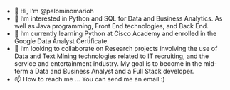 - 👋 Hi, I’m @palominomarioh
- 👀 I’m interested in Python and SQL for Data and Business Analytics. As well as Java programming, Front End technologies, and Back End.
- 🌱 I’m currently learning Python at Cisco Academy and enrolled in the Google Data Analyst Certificate.
- 💞️ I’m looking to collaborate on Research projects involving the use of Data and Text Mining technologies related to IT recruiting, and the service and entertainment industry. My goal is to become in the mid-term a Data and Business Analyst and a Full Stack developer.
- 📫 How to reach me ... You can send me an email :)

<!---
palominomarioh/palominomarioh is a ✨ special ✨ repository because its `README.md` (this file) appears on your GitHub profile.
You can click the Preview link to take a look at your changes.
--->
